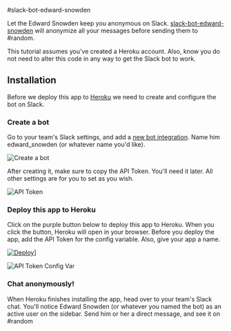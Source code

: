 #slack-bot-edward-snowden

Let the Edward Snowden keep you anonymous on Slack. [slack-bot-edward-snowden](http://ledhack.org/slack-bot-edward-snowden/) will anonymize all your messages before sending them to #random.

This tutorial assumes you've created a Heroku account. Also, know you do not need to alter this code in any way to get the Slack bot to work.

## Installation
Before we deploy this app to [Heroku](https://heroku.com) we need to create and configure the bot on Slack.

### Create a bot
Go to your team's Slack settings, and add a [new bot integration](https://my.slack.com/services/new/bot). Name him edward_snowden (or whatever name you'd like).

![Create a bot](http://ledhack.org/content/images/2015/06/newbot.png)

After creating it, make sure to copy the API Token. You'll need it later. All other settings are for you to set as you wish.

![API Token](http://ledhack.org/content/images/2015/06/Screen-Shot-2015-06-05-at-12-53-48-PM.png)

### Deploy this app to Heroku
Click on the purple button below to deploy this app to Heroku. When you click the button, Heroku will open in your browser. Before you deploy the app, add the API Token for the config variable. Also, give your app a name.

[![Deploy](https://www.herokucdn.com/deploy/button.png)](https://heroku.com/deploy?template=https://github.com/sparragus/slack-bot-edward-snowden/tree/master)]

![API Token Config Var](http://ledhack.org/content/images/2015/06/Screen-Shot-2015-06-05-at-2-12-01-PM.png)

### Chat anonymously!
When Heroku finishes installing the app, head over to your team's Slack chat. You'll notice Edward Snowden (or whatever you named the bot) as an active user on the sidebar. Send him or her a direct message, and see it on #random
